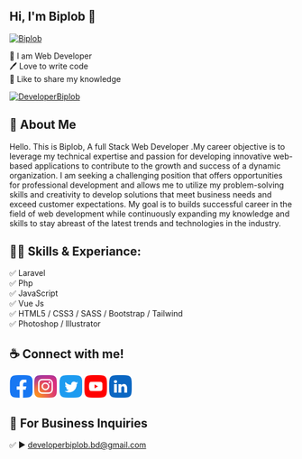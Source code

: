 ## Hi, I'm Biplob 👋
[<img src='[https://avatars.githubusercontent.com/u/84498850?v=4?raw=true](https://avatars.githubusercontent.com/u/84498850?v=4?raw=true)?raw=true' alt='Biplob'>]([https://github.com/DeveloperBiplob/](https://github.com/DeveloperBiplob/))
<p>
👑 I am Web Developer <br> 
🖊️ Love to write code <br> 
🎤 Like to share my knowledge </p> 


<p align="left"> <a href="https://www.youtube.com/@learnwithbiplob6015" target="blank"><img src="https://img.shields.io/twitter/follow/shovoalways?logo=twitter&style=for-the-badge" alt="DeveloperBiplob" /></a> </p>

## 🚀 About Me
Hello. This is Biplob, A full Stack Web Developer .My career objective is to leverage my technical expertise and passion for developing innovative web-based applications to contribute to the growth and success of a dynamic organization. I am seeking a challenging position that offers opportunities for professional development and allows me to utilize my problem-solving skills and creativity to develop solutions that meet business needs and exceed customer expectations. My goal is to builds successful career in the field of web development while continuously expanding my knowledge and skills to stay abreast of the latest trends and technologies in the industry.

## 👨‍💻 Skills & Experiance: 
✅ Laravel <br> 
✅ Php <br>
✅ JavaScript <br>
✅ Vue Js <br>
✅ HTML5 / CSS3 / SASS / Bootstrap / Tailwind <br>
✅ Photoshop / Illustrator <br>


## ☕ Connect with me!
[<img src='https://github.com/shovoalways/shovoalways/blob/main/img/facebook.png?raw=true' alt='facebook' height='40'>](https://www.facebook.com/profile.php?id=100009592844207&mibextid=ZbWKwL)  [<img src='https://github.com/shovoalways/shovoalways/blob/main/img/instagram.png?raw=true' alt='instagram' height='40'>](https://www.instagram.com/shovoalways/)  [<img src='https://github.com/shovoalways/shovoalways/blob/main/img/twitter.png?raw=true' alt='twitter' height='40'>](https://twitter.com/shovoalways)  [<img src='https://github.com/shovoalways/shovoalways/blob/main/img/youtube.png?raw=true' alt='YouTube' height='40'>](https://www.youtube.com/@learnwithbiplob6015)  [<img src='https://github.com/shovoalways/shovoalways/blob/main/img/linkedin.png?raw=true' alt='linkedin' height='40'>](https://www.linkedin.com/in/shovoalways/)  



## 📧 For Business Inquiries 
✅  ► developerbiplob.bd@gmail.com
